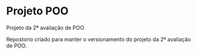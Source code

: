 # Projeto POO
 Projeto da 2ª avaliação de POO

Repostorio criado para manter o versionamento do projeto da 2ª avaliação de POO.